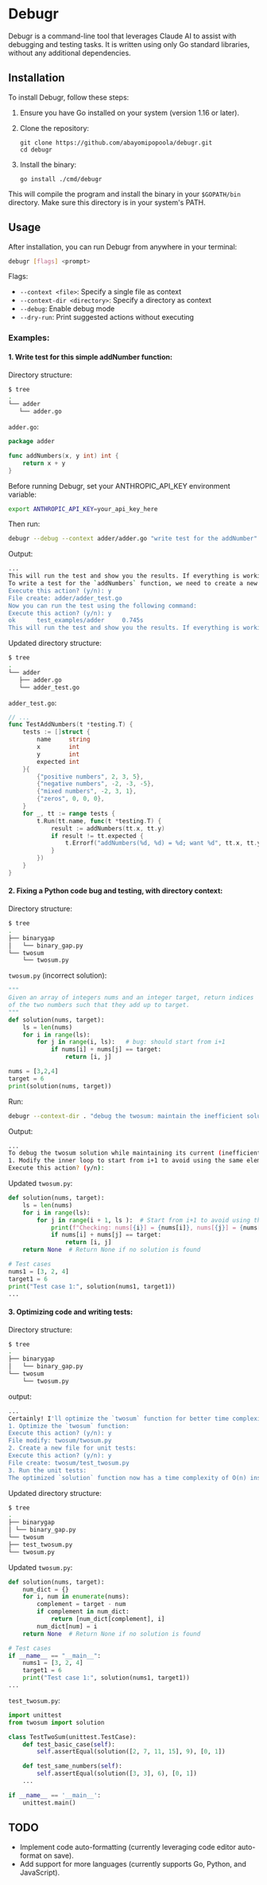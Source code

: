 # Debugr

Debugr is a command-line tool that leverages Claude AI to assist with debugging and testing tasks. It is written using only Go standard libraries, without any additional dependencies.

## Installation

To install Debugr, follow these steps:

1. Ensure you have Go installed on your system (version 1.16 or later).
2. Clone the repository:

   ```
   git clone https://github.com/abayomipopoola/debugr.git
   cd debugr
   ```

3. Install the binary:
   ```
   go install ./cmd/debugr
   ```

This will compile the program and install the binary in your `$GOPATH/bin` directory. Make sure this directory is in your system's PATH.

## Usage

After installation, you can run Debugr from anywhere in your terminal:

```bash
debugr [flags] <prompt>
```

Flags:

- `--context <file>`: Specify a single file as context
- `--context-dir <directory>`: Specify a directory as context
- `--debug`: Enable debug mode
- `--dry-run`: Print suggested actions without executing

### Examples:

#### 1. Write test for this simple addNumber function:

Directory structure:

```bash
$ tree
.
└── adder
   └── adder.go
```

`adder.go`:

```go
package adder

func addNumbers(x, y int) int {
	return x + y
}
```

Before running Debugr, set your ANTHROPIC_API_KEY environment variable:

```bash
export ANTHROPIC_API_KEY=your_api_key_here
```

Then run:

```bash
debugr --debug --context adder/adder.go "write test for the addNumber"
```

Output:

```bash
...
This will run the test and show you the results. If everything is working correctly, you should see a message indicating that the test passed.
To write a test for the `addNumbers` function, we need to create a new test file in the same package. Here's how we can do that:
Execute this action? (y/n): y
File create: adder/adder_test.go
Now you can run the test using the following command:
Execute this action? (y/n): y
ok      test_examples/adder     0.745s
This will run the test and show you the results. If everything is working correctly, you should see a message indicating that the test passed.
```

Updated directory structure:

```bash
$ tree
.
└── adder
   ├── adder.go
   └── adder_test.go
```

`adder_test.go`:

```go
// ...
func TestAddNumbers(t *testing.T) {
	tests := []struct {
		name     string
		x        int
		y        int
		expected int
	}{
		{"positive numbers", 2, 3, 5},
		{"negative numbers", -2, -3, -5},
		{"mixed numbers", -2, 3, 1},
		{"zeros", 0, 0, 0},
	}
	for _, tt := range tests {
		t.Run(tt.name, func(t *testing.T) {
			result := addNumbers(tt.x, tt.y)
			if result != tt.expected {
				t.Errorf("addNumbers(%d, %d) = %d; want %d", tt.x, tt.y, result, tt.expected)
			}
		})
	}
}
```

#### 2. Fixing a Python code bug and testing, with directory context:

Directory structure:

```bash
$ tree
.
├── binarygap
│   └── binary_gap.py
└── twosum
    └── twosum.py
```

`twosum.py` (incorrect solution):

```py
"""
Given an array of integers nums and an integer target, return indices
of the two numbers such that they add up to target.
"""
def solution(nums, target):
    ls = len(nums)
    for i in range(ls):
        for j in range(i, ls):   # bug: should start from i+1
            if nums[i] + nums[j] == target:
                return [i, j]

nums = [3,2,4]
target = 6
print(solution(nums, target))
```

Run:

```bash
debugr --context-dir . "debug the twosum: maintain the inefficient solution for now"
```

Output:

```bash
...
To debug the twosum solution while maintaining its current (inefficient) approach, we can make a few adjustments to improve its correctness and add some debugging information. Here are the steps:
1. Modify the inner loop to start from i+1 to avoid using the same element twice:
Execute this action? (y/n):
```

Updated `twosum.py`:

```py
def solution(nums, target):
    ls = len(nums)
    for i in range(ls):
        for j in range(i + 1, ls ):  # Start from i+1 to avoid using the same element twice
            print(f"Checking: nums[{i}] = {nums[i]}, nums[{j}] = {nums[j]}")  # Debugging print
            if nums[i] + nums[j] == target:
                return [i, j]
    return None  # Return None if no solution is found

# Test cases
nums1 = [3, 2, 4]
target1 = 6
print("Test case 1:", solution(nums1, target1))
...
```

#### 3. Optimizing code and writing tests:

Directory structure:

```bash
$ tree
.
├── binarygap
│   └── binary_gap.py
└── twosum
    └── twosum.py
```

output:

```bash
...
Certainly! I'll optimize the `twosum` function for better time complexity and provide a unit test for it. Here are the steps:
1. Optimize the `twosum` function:
Execute this action? (y/n): y
File modify: twosum/twosum.py
2. Create a new file for unit tests:
Execute this action? (y/n): y
File create: twosum/test_twosum.py
3. Run the unit tests:
The optimized `solution` function now has a time complexity of O(n) instead of O(n^2). It uses a dictionary to store the complement of each number as we iterate through the list, allowing us to find the solution in a single pass.
```

Updated directory structure:

```bash
$ tree
.
├── binarygap
│ └── binary_gap.py
└── twosum
├── test_twosum.py
└── twosum.py

```

Updated `twosum.py`:

```py
def solution(nums, target):
    num_dict = {}
    for i, num in enumerate(nums):
        complement = target - num
        if complement in num_dict:
            return [num_dict[complement], i]
        num_dict[num] = i
    return None  # Return None if no solution is found

# Test cases
if __name__ == "__main__":
    nums1 = [3, 2, 4]
    target1 = 6
    print("Test case 1:", solution(nums1, target1))
...
```

`test_twosum.py`:

```py
import unittest
from twosum import solution

class TestTwoSum(unittest.TestCase):
    def test_basic_case(self):
        self.assertEqual(solution([2, 7, 11, 15], 9), [0, 1])

    def test_same_numbers(self):
        self.assertEqual(solution([3, 3], 6), [0, 1])
    ...

if __name__ == '__main__':
    unittest.main()
```

## TODO

- Implement code auto-formatting (currently leveraging code editor auto-format on save).
- Add support for more languages (currently supports Go, Python, and JavaScript).
